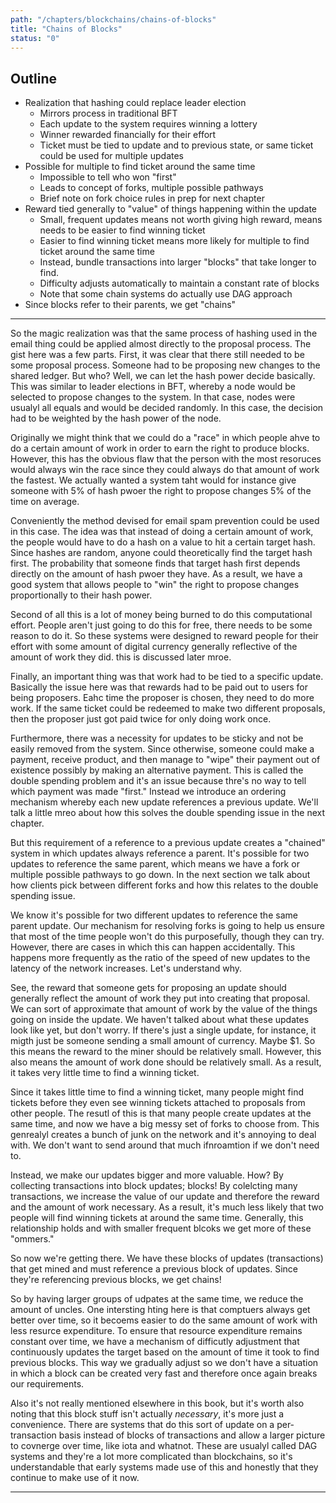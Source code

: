 ```yaml
---
path: "/chapters/blockchains/chains-of-blocks"
title: "Chains of Blocks"
status: "0"
---
```


## Outline
- Realization that hashing could replace leader election
    - Mirrors process in traditional BFT
    - Each update to the system requires winning a lottery
    - Winner rewarded financially for their effort
    - Ticket must be tied to update and to previous state, or same ticket could be used for multiple updates
- Possible for multiple to find ticket around the same time
    - Impossible to tell who won "first"
    - Leads to concept of forks, multiple possible pathways
    - Brief note on fork choice rules in prep for next chapter
- Reward tied generally to "value" of things happening within the update
    - Small, frequent updates means not worth giving high reward, means needs to be easier to find winning ticket
    - Easier to find winning ticket means more likely for multiple to find ticket around the same time
    - Instead, bundle transactions into larger "blocks" that take longer to find.
    - Difficulty adjusts automatically to maintain a constant rate of blocks
    - Note that some chain systems do actually use DAG approach
- Since blocks refer to their parents, we get "chains"

---
So the magic realization was that the same process of hashing used in the email thing could be applied almost directly to the proposal process. The gist here was a few parts. First, it was clear that there still needed to be some proposal process. Someone had to be proposing new changes to the shared ledger. But who? Well, we can let the hash power decide basically. This was similar to leader elections in BFT, whereby a node would be selected to propose changes to the system. In that case, nodes were usualyl all equals and would be decided randomly. In this case, the decision had to be weighted by the hash power of the node.

Originally we might think that we could do a "race" in which people ahve to do a certain amount of work in order to earn the right to produce blocks. However, this has the obvious flaw that the person with the most resoruces would always win the race since they could always do that amount of work the fastest. We actually wanted a system taht would for instance give someone with 5% of hash pwoer the right to propose changes 5% of the time on average.

Conveniently the method devised for email spam prevention could be used in this case. The idea was that instead of doing a certain amount of work, the people would have to do a hash on a value to hit a certain target hash. Since hashes are random, anyone could theoretically find the target hash first. The probability that someone finds that target hash first depends directly on the amount of hash pwoer they have. As a result, we have a good system that allows people to "win" the right to propose changes proportionally to their hash power.

Second of all this is a lot of money being burned to do this computational effort. People aren't just going to do this for free, there needs to be some reason to do it. So these systems were designed to reward people for their effort with some amount of digital currency generally reflective of the amount of work they did. this is discussed later mroe.

Finally, an important thing was that work had to be tied to a specific update. Basically the issue here was that rewards had to be paid out to users for being proposers. Eahc time the proposer is chosen, they need to do more work. If the same ticket could be redeemed to make two different proposals, then the proposer just got paid twice for only doing work once.

Furthermore, there was a necessity for updates to be sticky and not be easily removed from the system. Since otherwise, someone could make a payment, receive product, and then manage to "wipe" their payment out of existence possibly by making an alternative payment. This is called the double spending problem and it's an issue because thre's no way to tell which payment was made "first." Instead we introduce an ordering mechanism whereby each new update references a previous update. We'll talk a little mreo about how this solves the double spending issue in the next chapter.

But this requirement of a reference to a previous update creates a "chained" system in which updates always reference a parent. It's possible for two updates to reference the same parent, which means we have a fork or multiple possible pathways to go down. In the next section we talk about how clients pick between different forks and how this relates to the double spending issue.

We know it's possible for two different updates to reference the same parent update. Our mechanism for resolving forks is going to help us ensure that most of the time people won't do this purposefully, though they can try. However, there are cases in which this can happen accidentally. This happens more frequently as the ratio of the speed of new updates to the latency of the network increases. Let's understand why.

See, the reward that someone gets for proposing an update should generally reflect the amount of work they put into creating that proposal. We can sort of approximate that amount of work by the value of the things going on inside the update. We haven't talked about what these updates look like yet, but don't worry. If there's just a single update, for instance, it migth just be someone sending a small amount of currency. Maybe $1. So this means the reward to the miner should be relatively small. However, this also means the amount of work done should be relatively small. As a result, it takes very little time to find a winning ticket.

Since it takes little time to find a winning ticket, many people might find tickets before they even see winning tickets attached to proposals from other people. The resutl of this is that many people create updates at the same time, and now we have a big messy set of forks to choose from. This genrealyl creates a bunch of junk on the network and it's annoying to deal with. We don't want to send around that much ifnroamtion if we don't need to.

Instead, we make our updates bigger and more valuable. How? By collecting transactions into block updates; blocks! By colelcting many transactions, we increase the value of our update and therefore the reward and the amount of work necessary. As a result, it's much less likely that two people will find winning tickets at around the same time. Generally, this relationship holds and with smaller frequent blcoks we get more of these "ommers."

So now we're getting there. We have these blocks of updates (transactions) that get mined and must reference a previous block of updates. Since they're referencing previous blocks, we get chains!

So by having larger groups of udpates at the same time, we reduce the amount of uncles. One intersting hting here is that comptuers always get better over time, so it becoems easier to do the same amount of work with less resurce expenditure. To ensure that resource expenditure remains constant over time, we have a mechanism of difficutly adjustment that continuously updates the target based on the amount of time it took to find previous blocks. This way we gradually adjust so we don't have a situation in which a block can be created very fast and therefore once again breaks our requirements. 

Also it's not really mentioned elsewhere in this book, but it's worth also noting that this block stuff isn't actually *necessary*, it's more just a convenience. There are systems that do this sort of update on a per-transaction basis instead of blocks of transactions and allow a larger picture to covnerge over time, like iota and whatnot. These are usualyl called DAG systems and they're a lot more complicated than blockchains, so it's understandable that early systems made use of this and honestly that they continue to make use of it now.

---
